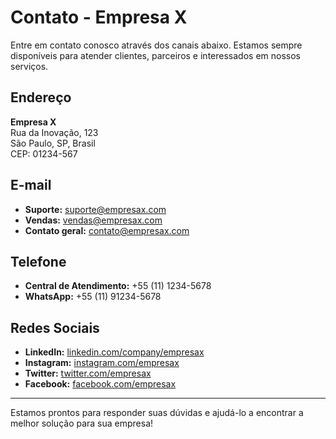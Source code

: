# Contato - Empresa X

Entre em contato conosco através dos canais abaixo. Estamos sempre disponíveis para atender clientes, parceiros e interessados em nossos serviços.

## Endereço

**Empresa X**  
Rua da Inovação, 123  
São Paulo, SP, Brasil  
CEP: 01234-567

## E-mail

- **Suporte:** [suporte@empresax.com](mailto:suporte@empresax.com)  
- **Vendas:** [vendas@empresax.com](mailto:vendas@empresax.com)  
- **Contato geral:** [contato@empresax.com](mailto:contato@empresax.com)

## Telefone

- **Central de Atendimento:** +55 (11) 1234-5678  
- **WhatsApp:** +55 (11) 91234-5678

## Redes Sociais

- **LinkedIn:** [linkedin.com/company/empresax](https://linkedin.com/company/empresax)  
- **Instagram:** [instagram.com/empresax](https://instagram.com/empresax)  
- **Twitter:** [twitter.com/empresax](https://twitter.com/empresax)  
- **Facebook:** [facebook.com/empresax](https://facebook.com/empresax)

---

Estamos prontos para responder suas dúvidas e ajudá-lo a encontrar a melhor solução para sua empresa!
